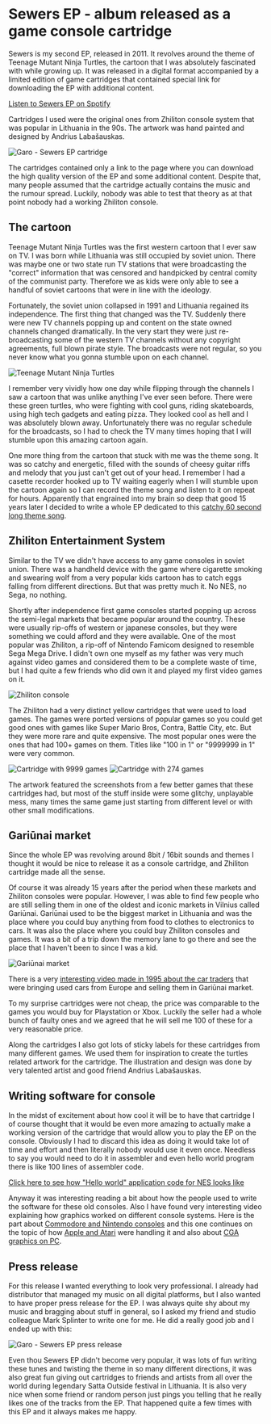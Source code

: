 # Sewers EP - album released as a game console cartridge

Sewers is my second EP, released in 2011. It revolves around the theme of Teenage Mutant Ninja Turtles, the cartoon that I was absolutely fascinated with while growing up. It was released in a digital format accompanied by a limited edition of game cartridges that contained special link for downloading the EP with additional content.

[Listen to Sewers EP on Spotify](https://open.spotify.com/album/4iaDsRDf6yEUWVrZM5ty3Z)

Cartridges I used were the original ones from Zhiliton console system that was popular in Lithuania in the 90s. The artwork was hand painted and designed by Andrius Labašauskas.

![Garo - Sewers EP cartridge](https://tamulaitis.lt/images/sewers/garo-sewers-ep-cartidge.png)

The cartridges contained only a link to the page where you can download the high quality version of the EP and some additional content. Despite that, many people assumed that the cartridge actually contains the music and the rumour spread. Luckily, nobody was able to test that theory as at that point nobody had a working Zhiliton console.


## The cartoon

Teenage Mutant Ninja Turtles was the first western cartoon that I ever saw on TV. I was born while Lithuania was still occupied by soviet union. There was maybe one or two state run TV stations that were broadcasting the "correct" information that was censored and handpicked by central comity of the communist party. Therefore we as kids were only able to see a handful of soviet cartoons that were in line with the ideology.

Fortunately, the soviet union collapsed in 1991 and Lithuania regained its independence. The first thing that changed was the TV. Suddenly there were new TV channels popping up and content on the state owned channels changed dramatically. In the very start they were just re-broadcasting some of the western TV channels without any copyright agreements, full blown pirate style. The broadcasts were not regular, so you never know what you gonna stumble upon on each channel.

![Teenage Mutant Ninja Turtles](https://tamulaitis.lt/images/sewers/turtles-logo.png)

I remember very vividly how one day while flipping through the channels I saw a cartoon that was unlike anything I've ever seen before. There were these green turtles, who were fighting with cool guns, riding skateboards, using high tech gadgets and eating pizza. They looked cool as hell and I was absolutely blown away. Unfortunately there was no regular schedule for the broadcasts, so I had to check the TV many times hoping that I will stumble upon this amazing cartoon again.

One more thing from the cartoon that stuck with me was the theme song. It was so catchy and energetic, filled with the sounds of cheesy guitar riffs and melody that you just can't get out of your head. I remember I had a casette recorder hooked up to TV waiting eagerly when I will stumble upon the cartoon again so I can record the theme song and listen to it on repeat for hours. Apparently that engrained into my brain so deep that good 15 years later I decided to write a whole EP dedicated to this [catchy 60 second long theme song](https://www.youtube.com/watch?v=nNa2Fr6CA0E).


## Zhiliton Entertainment System

Similar to the TV we didn't have access to any game consoles in soviet union. There was a handheld device with the game where cigarette smoking and swearing wolf from a very popular kids cartoon has to catch eggs falling from different directions. But that was pretty much it. No NES, no Sega, no nothing.

Shortly after independence first game consoles started popping up across the semi-legal markets that became popular around the country. These were usually rip-offs of western or japanese consoles, but they were something we could afford and they were available. One of the most popular was Zhiliton, a rip-off of Nintendo Famicom designed to resemble Sega Mega Drive. I didn't own one myself as my father was very much against video games and considered them to be a complete waste of time, but I had quite a few friends who did own it and played my first video games on it.

![Zhiliton console](https://tamulaitis.lt/images/sewers/zhiliton.png)

The Zhiliton had a very distinct yellow cartridges that were used to load games. The games were ported versions of popular games so you could get good ones with games like Super Mario Bros, Contra, Battle City, etc. But they were more rare and quite expensive. The most popular ones were the ones that had 100+ games on them. Titles like "100 in 1" or "9999999 in 1" were very common.

![Cartridge with 9999 games](https://tamulaitis.lt/images/sewers/cartidge-9999-in-1.png)
![Cartridge with 274 games](https://tamulaitis.lt/images/sewers/cartidge-274-in-1.png)

The artwork featured the screenshots from a few better games that these cartridges had, but most of the stuff inside were some glitchy, unplayable mess, many times the same game just starting from different level or with other small modifications.


## Gariūnai market

Since the whole EP was revolving around 8bit / 16bit sounds and themes I thought it would be nice to release it as a console cartridge, and Zhiliton cartridge made all the sense.

Of course it was already 15 years after the period when these markets and Zhiliton consoles were popular. However, I was able to find few people who are still selling them in one of the oldest and iconic markets in Vilnius called Gariūnai. Gariūnai used to be the biggest market in Lithuania and was the place where you could buy anything from food to clothes to electronics to cars. It was also the place where you could buy Zhiliton consoles and games. It was a bit of a trip down the memory lane to go there and see the place that I haven't been to since I was a kid.

![Gariūnai market](https://tamulaitis.lt/images/sewers/gariunai.jpg)

There is a very [interesting video made in 1995 about the car traders](https://www.youtube.com/watch?v=4yhu2HS1Crg) that were bringing used cars from Europe and selling them in Gariūnai market.

To my surprise cartridges were not cheap, the price was comparable to the games you would buy for Playstation or Xbox. Luckily the seller had a whole bunch of faulty ones and we agreed that he will sell me 100 of these for a very reasonable price.

Along the cartridges I also got lots of sticky labels for these cartridges from many different games. We used them for inspiration to create the turtles related artwork for the cartridge. The illustration and design was done by very talented artist and good friend Andrius Labašauskas.


## Writing software for console

In the midst of excitement about how cool it will be to have that cartridge I of course thought that it would be even more amazing to actually make a working version of the cartridge that would allow you to play the EP on the console. Obviously I had to discard this idea as doing it would take lot of time and effort and then literally nobody would use it even once. Needless to say you would need to do it in assembler and even hello world program there is like 100 lines of assembler code.

[Click here to see how "Hello world" application code for NES looks like](https://github.com/pedroafabri/NES-Hello-World/blob/master/src/helloworld.asm)

Anyway it was interesting reading a bit about how the people used to write the software for these old consoles. Also I have found very interesting video explaining how graphics worked on different console systems. Here is the part about [Commodore and Nintendo consoles](https://www.youtube.com/watch?v=Tfh0ytz8S0k) and this one continues on the topic of how [Apple and Atari](https://www.youtube.com/watch?v=_rsycfDliZU) were handling it and also about [CGA graphics on PC](https://www.youtube.com/watch?v=niKblgZupOc).


## Press release

For this release I wanted everything to look very professional. I already had distributor that managed my music on all digital platforms, but I also wanted to have proper press release for the EP. I was always quite shy about my music and bragging about stuff in general, so I asked my friend and studio colleague Mark Splinter to write one for me. He did a really good job and I ended up with this:

![Garo - Sewers EP press release](https://tamulaitis.lt/images/sewers/garo-sewers-ep-press-release.jpg)

Even thou Sewers EP didn't become very popular, it was lots of fun writing these tunes and twisting the theme in so many different directions, it was also great fun giving out cartridges to friends and artists from all over the world during legendary Satta Outside festival in Lithuania. It is also very nice when some friend or random person just pings you telling that he really likes one of the tracks from the EP. That happened quite a few times with this EP and it always makes me happy.
